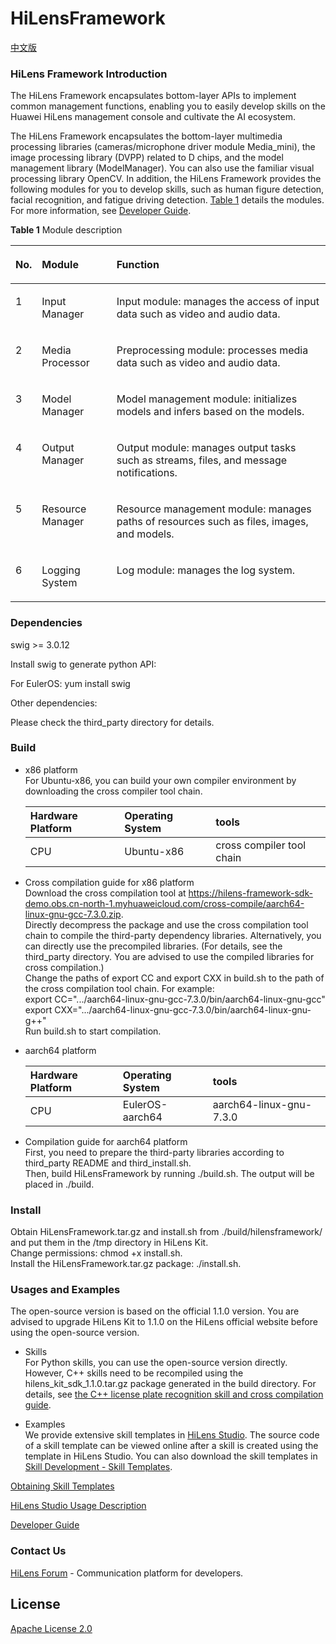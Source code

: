 # HiLensFramework

[中文版](README_ch.md)  

### HiLens Framework Introduction

The HiLens Framework encapsulates bottom-layer APIs to implement common management functions, enabling you to easily develop skills on the Huawei HiLens management console and cultivate the AI ecosystem.

The HiLens Framework encapsulates the bottom-layer multimedia processing libraries \(cameras/microphone driver module Media\_mini\), the image processing library \(DVPP\) related to D chips, and the model management library \(ModelManager\). You can also use the familiar visual processing library OpenCV. In addition, the HiLens Framework provides the following modules for you to develop skills, such as human figure detection, facial recognition, and fatigue driving detection.  [Table 1](#table173537486322)  details the modules. For more information, see [Developer Guide](https://support.huaweicloud.com/en-us/devg-hilens/hilens_05_0001.html).

**Table  1**  Module description 

<a name="table173537486322"></a>
<table><thead align="left"><tr id="row193536481323"><th class="cellrowborder" valign="top" width="6.09%" id="mcps1.2.4.1.1"><p id="p1535319486328"><a name="p1535319486328"></a><a name="p1535319486328"></a><strong id="b298462172615"><a name="b298462172615"></a><a name="b298462172615"></a>No.</strong></p>
</th>
<th class="cellrowborder" valign="top" width="23.95%" id="mcps1.2.4.1.2"><p id="p123531048123214"><a name="p123531048123214"></a><a name="p123531048123214"></a><strong id="b1627195918476"><a name="b1627195918476"></a><a name="b1627195918476"></a>Module</strong></p>
</th>
<th class="cellrowborder" valign="top" width="69.96%" id="mcps1.2.4.1.3"><p id="p4353144873214"><a name="p4353144873214"></a><a name="p4353144873214"></a><strong id="b166939314811"><a name="b166939314811"></a><a name="b166939314811"></a>Function</strong></p>
</th>
</tr>
</thead>
<tbody><tr id="row53539488325"><td class="cellrowborder" valign="top" width="6.09%" headers="mcps1.2.4.1.1 "><p id="p735310482327"><a name="p735310482327"></a><a name="p735310482327"></a>1</p>
</td>
<td class="cellrowborder" valign="top" width="23.95%" headers="mcps1.2.4.1.2 "><p id="p1335394820321"><a name="p1335394820321"></a><a name="p1335394820321"></a>Input Manager</p>
</td>
<td class="cellrowborder" valign="top" width="69.96%" headers="mcps1.2.4.1.3 "><p id="p183538487328"><a name="p183538487328"></a><a name="p183538487328"></a>Input module: manages the access of input data such as video and audio data.</p>
</td>
</tr>
<tr id="row5353174810321"><td class="cellrowborder" valign="top" width="6.09%" headers="mcps1.2.4.1.1 "><p id="p1535312484323"><a name="p1535312484323"></a><a name="p1535312484323"></a>2</p>
</td>
<td class="cellrowborder" valign="top" width="23.95%" headers="mcps1.2.4.1.2 "><p id="p163534482329"><a name="p163534482329"></a><a name="p163534482329"></a>Media Processor</p>
</td>
<td class="cellrowborder" valign="top" width="69.96%" headers="mcps1.2.4.1.3 "><p id="p11353194853210"><a name="p11353194853210"></a><a name="p11353194853210"></a>Preprocessing module: processes media data such as video and audio data.</p>
</td>
</tr>
<tr id="row235314481328"><td class="cellrowborder" valign="top" width="6.09%" headers="mcps1.2.4.1.1 "><p id="p12353948103213"><a name="p12353948103213"></a><a name="p12353948103213"></a>3</p>
</td>
<td class="cellrowborder" valign="top" width="23.95%" headers="mcps1.2.4.1.2 "><p id="p0353248173216"><a name="p0353248173216"></a><a name="p0353248173216"></a>Model Manager</p>
</td>
<td class="cellrowborder" valign="top" width="69.96%" headers="mcps1.2.4.1.3 "><p id="p123539485325"><a name="p123539485325"></a><a name="p123539485325"></a>Model management module: initializes models and infers based on the models.</p>
</td>
</tr>
<tr id="row9353204813323"><td class="cellrowborder" valign="top" width="6.09%" headers="mcps1.2.4.1.1 "><p id="p1435324818328"><a name="p1435324818328"></a><a name="p1435324818328"></a>4</p>
</td>
<td class="cellrowborder" valign="top" width="23.95%" headers="mcps1.2.4.1.2 "><p id="p43532481329"><a name="p43532481329"></a><a name="p43532481329"></a>Output Manager</p>
</td>
<td class="cellrowborder" valign="top" width="69.96%" headers="mcps1.2.4.1.3 "><p id="p183531748173216"><a name="p183531748173216"></a><a name="p183531748173216"></a>Output module: manages output tasks such as streams, files, and message notifications.</p>
</td>
</tr>
<tr id="row935344814321"><td class="cellrowborder" valign="top" width="6.09%" headers="mcps1.2.4.1.1 "><p id="p735384873216"><a name="p735384873216"></a><a name="p735384873216"></a>5</p>
</td>
<td class="cellrowborder" valign="top" width="23.95%" headers="mcps1.2.4.1.2 "><p id="p14353124863219"><a name="p14353124863219"></a><a name="p14353124863219"></a>Resource Manager</p>
</td>
<td class="cellrowborder" valign="top" width="69.96%" headers="mcps1.2.4.1.3 "><p id="p135394811329"><a name="p135394811329"></a><a name="p135394811329"></a>Resource management module: manages paths of resources such as files, images, and models.</p>
</td>
</tr>
<tr id="row935364811328"><td class="cellrowborder" valign="top" width="6.09%" headers="mcps1.2.4.1.1 "><p id="p6353194811323"><a name="p6353194811323"></a><a name="p6353194811323"></a>6</p>
</td>
<td class="cellrowborder" valign="top" width="23.95%" headers="mcps1.2.4.1.2 "><p id="p1235384893217"><a name="p1235384893217"></a><a name="p1235384893217"></a>Logging System</p>
</td>
<td class="cellrowborder" valign="top" width="69.96%" headers="mcps1.2.4.1.3 "><p id="p203531848123217"><a name="p203531848123217"></a><a name="p203531848123217"></a>Log module: manages the log system.</p>
</td>
</tr>
</tbody>
</table>

### Dependencies

swig >= 3.0.12

Install swig to generate python API:

For EulerOS: yum install swig 

Other dependencies:

Please check the third_party directory for details.


### Build

- x86 platform  
For Ubuntu-x86, you can build your own compiler environment by downloading the cross compiler tool chain.

    | Hardware Platform | Operating System | tools |
    | :---------------- | :--------------- | :----- |
    | CPU | Ubuntu-x86 | cross compiler tool chain |

- Cross compilation guide for x86 platform   
Download the cross compilation tool at https://hilens-framework-sdk-demo.obs.cn-north-1.myhuaweicloud.com/cross-compile/aarch64-linux-gnu-gcc-7.3.0.zip.  
Directly decompress the package and use the cross compilation tool chain to compile the third-party dependency libraries. Alternatively, you can directly use the precompiled libraries. (For details, see the third_party directory. You are advised to use the compiled libraries for cross compilation.)  
Change the paths of export CC and export CXX in build.sh to the path of the cross compilation tool chain. For example:  
export CC=".../aarch64-linux-gnu-gcc-7.3.0/bin/aarch64-linux-gnu-gcc"  
export CXX=".../aarch64-linux-gnu-gcc-7.3.0/bin/aarch64-linux-gnu-g++"  
Run build.sh to start compilation.

- aarch64 platform  

    | Hardware Platform | Operating System | tools |
    | :---------------- | :--------------- | :----- |
    | CPU | EulerOS-aarch64 | aarch64-linux-gnu-7.3.0 |

- Compilation guide for aarch64 platform  
First, you need to prepare the third-party libraries according to third_party README and third_install.sh.  
Then, build HiLensFramework by running ./build.sh. The output will be placed in ./build.


### Install
  Obtain HiLensFramework.tar.gz and install.sh from ./build/hilensframework/ and put them in the /tmp directory in HiLens Kit.  
  Change permissions: chmod +x install.sh.  
  Install the HiLensFramework.tar.gz package: ./install.sh.

### Usages and Examples
The open-source version is based on the official 1.1.0 version. You are advised to upgrade HiLens Kit to 1.1.0 on the HiLens official website before using the open-source version.

- Skills  
For Python skills, you can use the open-source version directly. However, C++ skills need to be recompiled using the hilens_kit_sdk_1.1.0.tar.gz package generated in the build directory. For details, see [the C++ license plate recognition skill and cross compilation guide](https://support.huaweicloud.com/en-us/sdkreference-hilens/hilens_03_0003.html).

- Examples  
We provide extensive skill templates in [HiLens Studio](https://console.huaweicloud.com/hilens/?region=cn-north-4#/skillDevelop/studioOpening). The source code of a skill template can be viewed online after a skill is created using the template in HiLens Studio. You can also download the skill templates in [Skill Development - Skill Templates](https://console.huaweicloud.com/hilens/?region=cn-north-4&locale=en-us#/dashboard).

[Obtaining Skill Templates](https://support.huaweicloud.com/en-us/usermanual-hilens/hilens_02_0023.html)

[HiLens Studio Usage Description](https://support.huaweicloud.com/en-us/usermanual-hilens/hilens_02_0085.html)

[Developer Guide](https://support.huaweicloud.com/en-us/devg-hilens/hilens_05_0001.html)


### Contact Us
[HiLens Forum](https://bbs.huaweicloud.com/forum/forum-771-1.html) - Communication platform for developers.

## License
[Apache License 2.0](License/LICENSE.txt)
